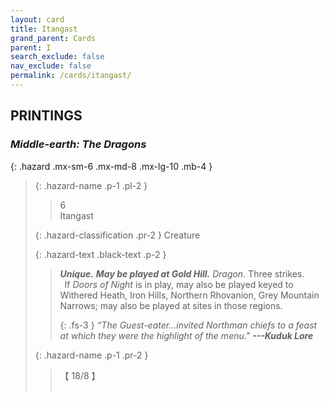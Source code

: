 ```yaml
---
layout: card
title: Itangast
grand_parent: Cards
parent: I
search_exclude: false
nav_exclude: false
permalink: /cards/itangast/
---
```


## PRINTINGS


### _Middle-earth: The Dragons_

{: .hazard .mx-sm-6 .mx-md-8 .mx-lg-10 .mb-4 }
> {: .hazard-name .p-1 .pl-2 }
> > <div class="hazard-mp">6</div>
> > <div class="card-name">Itangast</div>
>
> {: .hazard-classification .pr-2 }
> Creature
>
> {: .hazard-text .black-text .p-2 }
> > _**Unique.**_ ***May be played at Gold Hill.*** _Dragon._ Three strikes. <br>&ensp;If _Doors of Night_ is in play, may also be played keyed to Withered Heath, Iron Hills, Northern Rhovanion, Grey Mountain Narrows; may also be played at sites in those regions. 
> > 
> > {: .fs-3 } 
> > _“The Guest-eater...invited Northman chiefs to a feast at which they were the highlight of the menu."_ ***---&#65279;Kuduk&nbsp;Lore*** 
>
> {: .hazard-name .p-1 .pr-2 }
> > <div class="card-shield">【 18/8 】</div>
> > <div class="card-corruption">&nbsp;</div>
